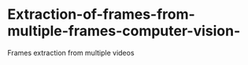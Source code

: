 # Extraction-of-frames-from-multiple-frames-computer-vision-
Frames extraction from multiple videos
